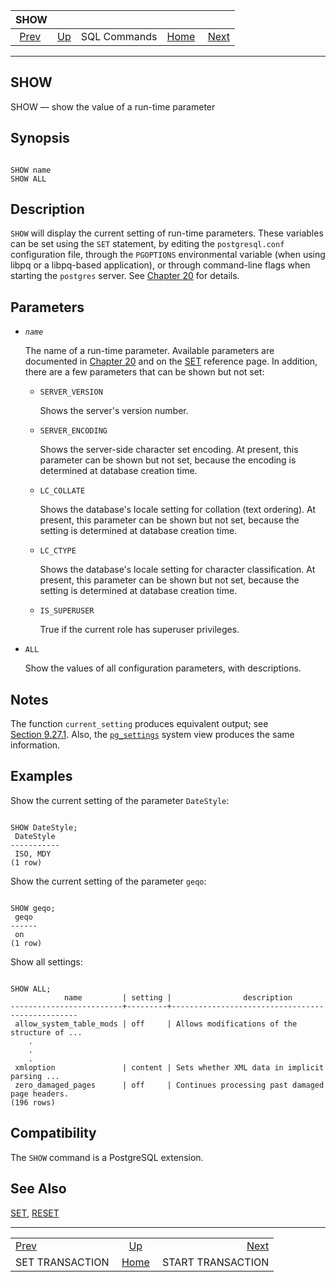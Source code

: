 <!--?xml version="1.0" encoding="UTF-8" standalone="no"?-->

|                         SHOW                        |                                        |              |                                                       |                                                         |
| :-------------------------------------------------: | :------------------------------------- | :----------: | ----------------------------------------------------: | ------------------------------------------------------: |
| [Prev](sql-set-transaction.html "SET TRANSACTION")  | [Up](sql-commands.html "SQL Commands") | SQL Commands | [Home](index.html "PostgreSQL 17devel Documentation") |  [Next](sql-start-transaction.html "START TRANSACTION") |

***

[]()

## SHOW

SHOW — show the value of a run-time parameter

## Synopsis

```

SHOW name
SHOW ALL
```

## Description

`SHOW` will display the current setting of run-time parameters. These variables can be set using the `SET` statement, by editing the `postgresql.conf` configuration file, through the `PGOPTIONS` environmental variable (when using libpq or a libpq-based application), or through command-line flags when starting the `postgres` server. See [Chapter 20](runtime-config.html "Chapter 20. Server Configuration") for details.

## Parameters

*   *`name`*

    The name of a run-time parameter. Available parameters are documented in [Chapter 20](runtime-config.html "Chapter 20. Server Configuration") and on the [SET](sql-set.html "SET") reference page. In addition, there are a few parameters that can be shown but not set:

    *   `SERVER_VERSION`

        Shows the server's version number.

    *   `SERVER_ENCODING`

        Shows the server-side character set encoding. At present, this parameter can be shown but not set, because the encoding is determined at database creation time.

    *   `LC_COLLATE`

        Shows the database's locale setting for collation (text ordering). At present, this parameter can be shown but not set, because the setting is determined at database creation time.

    *   `LC_CTYPE`

        Shows the database's locale setting for character classification. At present, this parameter can be shown but not set, because the setting is determined at database creation time.

    *   `IS_SUPERUSER`

        True if the current role has superuser privileges.

*   `ALL`

    Show the values of all configuration parameters, with descriptions.

## Notes

The function `current_setting` produces equivalent output; see [Section 9.27.1](functions-admin.html#FUNCTIONS-ADMIN-SET "9.27.1. Configuration Settings Functions"). Also, the [`pg_settings`](view-pg-settings.html "54.24. pg_settings") system view produces the same information.

## Examples

Show the current setting of the parameter `DateStyle`:

```

SHOW DateStyle;
 DateStyle
-----------
 ISO, MDY
(1 row)
```

Show the current setting of the parameter `geqo`:

```

SHOW geqo;
 geqo
------
 on
(1 row)
```

Show all settings:

```

SHOW ALL;
            name         | setting |                description
-------------------------+---------+-------------------------------------------------
 allow_system_table_mods | off     | Allows modifications of the structure of ...
    .
    .
    .
 xmloption               | content | Sets whether XML data in implicit parsing ...
 zero_damaged_pages      | off     | Continues processing past damaged page headers.
(196 rows)
```

## Compatibility

The `SHOW` command is a PostgreSQL extension.

## See Also

[SET](sql-set.html "SET"), [RESET](sql-reset.html "RESET")

***

|                                                     |                                                       |                                                         |
| :-------------------------------------------------- | :---------------------------------------------------: | ------------------------------------------------------: |
| [Prev](sql-set-transaction.html "SET TRANSACTION")  |         [Up](sql-commands.html "SQL Commands")        |  [Next](sql-start-transaction.html "START TRANSACTION") |
| SET TRANSACTION                                     | [Home](index.html "PostgreSQL 17devel Documentation") |                                       START TRANSACTION |
